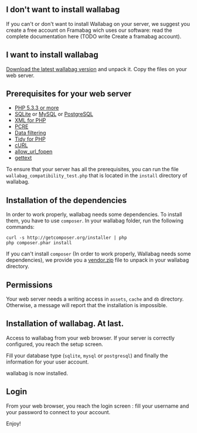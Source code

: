 ## I don't want to install wallabag
If you can't or don't want to install Wallabag on your server, we suggest you create a free account on Framabag wich uses our software: read the complete documentation here (TODO write Create a framabag account).

## I want to install wallabag
 
[Download the latest wallabag version](http://wllbg.org/latest) and unpack it. Copy the files on your web server.

## Prerequisites for your web server
* [PHP 5.3.3 or more](http://php.net/manual/en/install.php)
* [SQLite](http://php.net/manual/en/book.sqlite.php) or [MySQL](http://php.net/manual/fr/book.mysql.php) or [PostgreSQL](http://php.net/manual/en/book.pgsql.php)
* [XML for PHP](http://php.net/xml)
* [PCRE](http://php.net/pcre)
* [Data filtering](http://php.net/manual/book.filter.php)
* [Tidy for PHP](http://php.net/tidy)
* [cURL](http://php.net/curl)
* [allow_url_fopen](http://www.php.net/manual/en/filesystem.configuration.php#ini.allow-url-fopen)
* [gettext](http://php.net/manual/en/book.gettext.php)

To ensure that your server has all the prerequisites, you can run the file `wallabag_compatibility_test.php` that is located in the `install` directory of wallabag.

## Installation of the dependencies 
In order to work properly, wallabag needs some dependencies. To install them, you have to use `composer`. In your wallabag folder, run the following commands:

    curl -s http://getcomposer.org/installer | php
    php composer.phar install

If you can't install `composer` (In order to work properly, Wallabag needs some dependencies), we provide you a [vendor.zip](http://wllbg.org/vendor) file to unpack in your wallabag directory. 

## Permissions
Your web server needs a writing access in `assets`, `cache` and `db` directory. Otherwise, a message will report that the installation is impossible.

## Installation of wallabag. At last.
Access to wallabag from your web browser. If your server is correctly configured, you reach the setup screen.  

Fill your database type (`sqlite`, `mysql` or `postgresql`) and finally the information for your user account.

wallabag is now installed. 

## Login 

From your web browser, you reach the login screen : fill your username and your password to connect to your account.

Enjoy!
